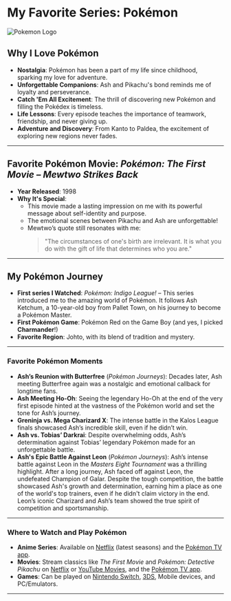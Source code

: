 # My Favorite Series: **Pokémon** 

![Pokemon Logo](https://en.m.wikipedia.org/wiki/File:International_Pok%C3%A9mon_logo.svg)

## Why I Love Pokémon
- **Nostalgia**: Pokémon has been a part of my life since childhood, sparking my love for adventure.
- **Unforgettable Companions**: Ash and Pikachu's bond reminds me of loyalty and perseverance.
- **Catch 'Em All Excitement**: The thrill of discovering new Pokémon and filling the Pokédex is timeless.
- **Life Lessons**: Every episode teaches the importance of teamwork, friendship, and never giving up.
- **Adventure and Discovery**: From Kanto to Paldea, the excitement of exploring new regions never fades.  

---

## Favorite Pokémon Movie: *Pokémon: The First Movie – Mewtwo Strikes Back*
- **Year Released**: 1998  
- **Why It's Special**:  
   - This movie made a lasting impression on me with its powerful message about self-identity and purpose.  
   - The emotional scenes between Pikachu and Ash are unforgettable!  
   - Mewtwo’s quote still resonates with me:  
     > "The circumstances of one's birth are irrelevant. It is what you do with the gift of life that determines who you are."  

---

## My Pokémon Journey
- **First series I Watched**: *Pokémon: Indigo League!* – This series introduced me to the amazing world of Pokémon. It follows Ash Ketchum, a 10-year-old boy from Pallet Town, on his journey to become a Pokémon Master.  
- **First Pokémon Game**: Pokémon Red on the Game Boy (and yes, I picked **Charmander**!)
- **Favorite Region**: Johto, with its blend of tradition and mystery.

---

### Favorite Pokémon Moments
- **Ash’s Reunion with Butterfree** (*Pokémon Journeys*): Decades later, Ash meeting Butterfree again was a nostalgic and emotional callback for longtime fans.  
- **Ash Meeting Ho-Oh**: Seeing the legendary Ho-Oh at the end of the very first episode hinted at the vastness of the Pokémon world and set the tone for Ash’s journey.  
- **Greninja vs. Mega Charizard X**: The intense battle in the Kalos League finals showcased Ash’s incredible skill, even if he didn’t win.  
- **Ash vs. Tobias’ Darkrai**: Despite overwhelming odds, Ash’s determination against Tobias’ legendary Pokémon made for an unforgettable battle.  
- **Ash's Epic Battle Against Leon** (*Pokémon Journeys*): Ash’s intense battle against Leon in the *Masters Eight Tournament* was a thrilling highlight. After a long journey, Ash faced off against Leon, the undefeated Champion of Galar. Despite the tough competition, the battle showcased Ash's growth and determination, earning him a place as one of the world's top trainers, even if he didn't claim victory in the end. Leon’s iconic Charizard and Ash’s team showed the true spirit of competition and sportsmanship.

---

### Where to Watch and Play Pokémon
- **Anime Series**: Available on [Netflix](#) (latest seasons) and the [Pokémon TV app](#).
- **Movies**: Stream classics like *The First Movie* and *Pokémon: Detective Pikachu* on [Netflix](#) or [YouTube Movies](#), and the [Pokémon TV app](#).
- **Games**: Can be played on [Nintendo Switch](#), [3DS](#), Mobile devices, and PC/Emulators.

---
